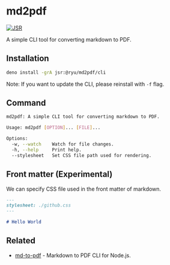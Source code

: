 # md2pdf

[![JSR](https://jsr.io/badges/@ryu/md2pdf)](https://jsr.io/@ryu/md2pdf)

A simple CLI tool for converting markdown to PDF.

## Installation

```sh
deno install -grA jsr:@ryu/md2pdf/cli
```

Note: If you want to update the CLI, please reinstall with `-f` flag.

## Command

```sh
md2pdf: A simple CLI tool for converting markdown to PDF.

Usage: md2pdf [OPTION]... [FILE]...

Options:
  -w, --watch    Watch for file changes.
  -h, --help     Print help.
  --stylesheet   Set CSS file path used for rendering.
```

## Front matter (Experimental)

We can specify CSS file used in the front matter of markdown.

```md
---
stylesheet: ./github.css
---

# Hello World
```

## Related

- [md-to-pdf](https://github.com/simonhaenisch/md-to-pdf) - Markdown to PDF CLI
  for Node.js.
